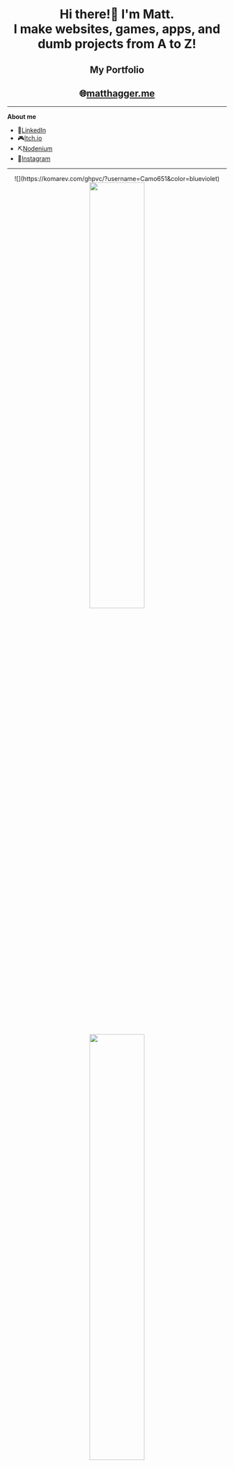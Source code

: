 <h1 align="center"> Hi there!👋 I'm Matt.<br>I make websites, games, apps, and dumb projects from A to Z!</h1>

<h2 align="center"><b>My Portfolio</b></h2>
<h2 align="center">🌐<a href="https://matthagger.me">matthagger.me</a></h2>

---
**About me**
- 👤[LinkedIn](https://www.linkedin.com/in/matt-hagger-36915b221/)
- 🎮[Itch.io](https://matthagger.itch.io/)
- ⛏️[Nodenium](https://projectnodenium.com/Profiles/Profile?member=Camo)
- 📸[Instagram](https://www.instagram.com/haggerwoodworking/)
---

<div align="center">
![](https://komarev.com/ghpvc/?username=Camo651&color=blueviolet)
<br>
<img src="https://github-readme-stats.vercel.app/api?username=Camo651&show_icons=true&theme=tokyonight" width="50%"/>
<br>
<img src="https://github-readme-streak-stats.herokuapp.com/?user=Camo651&theme=tokyonight" width="50%"/>
<br>
![](https://github-readme-stats.vercel.app/api/top-langs/?username=Camo651&layout=compact&theme=tokyonight)
</div>
